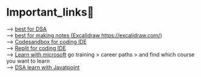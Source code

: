 # Important_links🔗
--> <a href="https://visualgo.net/">best for DSA</a><br>
--> <a href="https://excalidraw.com/"> best for making notes (Excalidraw https://excalidraw.com/)</a><br>
--> <a href="https://codesandbox.io/">Codesandbox for coding IDE</a><br>
--> <a href="https://replit.com/">Replit for coding IDE</a><br>
--> <a href="https://learn.microsoft.com/en-in/training/">Learn with microsoft</a> go training > career paths > and find which course you want to learn <br>
--> <a href="https://www.javatpoint.com/data-structure-tutorial">DSA learn with Javatpoint</a>
